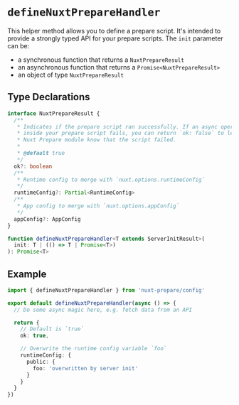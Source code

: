 # `defineNuxtPrepareHandler`

This helper method allows you to define a prepare script. It's intended to provide a strongly typed API for your prepare scripts. The `init` parameter can be:

- a synchronous function that returns a `NuxtPrepareResult`
- an asynchronous function that returns a `Promise<NuxtPrepareResult>`
- an object of type `NuxtPrepareResult`

## Type Declarations

```ts
interface NuxtPrepareResult {
  /**
   * Indicates if the prepare script ran successfully. If an async operation
   * inside your prepare script fails, you can return `ok: false` to let the
   * Nuxt Prepare module know that the script failed.
   *
   * @default true
   */
  ok?: boolean
  /**
   * Runtime config to merge with `nuxt.options.runtimeConfig`
   */
  runtimeConfig?: Partial<RuntimeConfig>
  /**
   * App config to merge with `nuxt.options.appConfig`
   */
  appConfig?: AppConfig
}

function defineNuxtPrepareHandler<T extends ServerInitResult>(
  init: T | (() => T | Promise<T>)
): Promise<T>
```

## Example

```ts
import { defineNuxtPrepareHandler } from 'nuxt-prepare/config'

export default defineNuxtPrepareHandler(async () => {
  // Do some async magic here, e.g. fetch data from an API

  return {
    // Default is `true`
    ok: true,

    // Overwrite the runtime config variable `foo`
    runtimeConfig: {
      public: {
        foo: 'overwritten by server init'
      }
    }
  }
})
```
